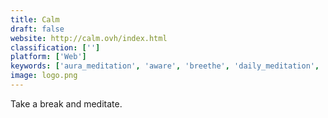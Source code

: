 ```yaml
---
title: Calm
draft: false 
website: http://calm.ovh/index.html
classification: ['']
platform: ['Web']
keywords: ['aura_meditation', 'aware', 'breethe', 'daily_meditation', 'feelsfm', 'headspace', 'meditation_studio', 'mindful_moments_reminder', 'moving_minds', 'noizio', 'oak_meditation', 'pause', 'pacifica', 'pixel_thoughts', 'quietkit', 'sattva', 'simple_habit', 'smiling_mind', 'sound-to-calm', 'the_new_headspace']
image: logo.png
---
```

Take a break and meditate.
